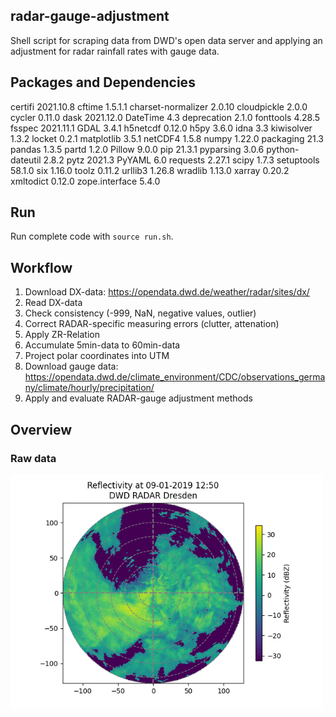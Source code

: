 ## radar-gauge-adjustment
Shell script for scraping data from DWD's open data server and applying an adjustment for radar rainfall rates with gauge data.

## Packages and Dependencies
certifi            2021.10.8
cftime             1.5.1.1
charset-normalizer 2.0.10
cloudpickle        2.0.0
cycler             0.11.0
dask               2021.12.0
DateTime           4.3
deprecation        2.1.0
fonttools          4.28.5
fsspec             2021.11.1
GDAL               3.4.1
h5netcdf           0.12.0
h5py               3.6.0
idna               3.3
kiwisolver         1.3.2
locket             0.2.1
matplotlib         3.5.1
netCDF4            1.5.8
numpy              1.22.0
packaging          21.3
pandas             1.3.5
partd              1.2.0
Pillow             9.0.0
pip                21.3.1
pyparsing          3.0.6
python-dateutil    2.8.2
pytz               2021.3
PyYAML             6.0
requests           2.27.1
scipy              1.7.3
setuptools         58.1.0
six                1.16.0
toolz              0.11.2
urllib3            1.26.8
wradlib            1.13.0
xarray             0.20.2
xmltodict          0.12.0
zope.interface     5.4.0
## Run
Run complete code with ```source run.sh```.

## Workflow
1. Download DX-data: https://opendata.dwd.de/weather/radar/sites/dx/
2. Read DX-data
3. Check consistency (-999, NaN, negative values, outlier)
4. Correct RADAR-specific measuring errors (clutter, attenation)
5. Apply ZR-Relation
6. Accumulate 5min-data to 60min-data
7. Project polar coordinates into UTM
8. Download gauge data: https://opendata.dwd.de/climate_environment/CDC/observations_germany/climate/hourly/precipitation/
9. Apply and evaluate RADAR-gauge adjustment methods

## Overview
### Raw data
<img src="images/radar_drs_1901091250.png" alt="radar_drs_1901091250" width="500"/>
